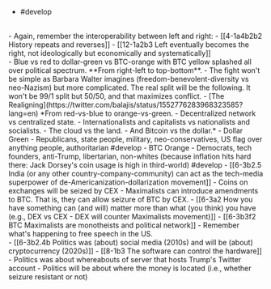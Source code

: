 - #develop
<br>
- Again, remember the interoperability between left and right:
  - [[4-1a4b2b2 History repeats and reverses]]
    - [[12-1a2b3 Left eventually becomes the right, not ideologically but economically and systematically]]
<br>
- Blue vs red to dollar-green vs BTC-orange with BTC yellow splashed all over political spectrum. **From right-left to top-bottom**.
- The fight won't be simple as Barbara Walter imagines (freedom-benevolent-diversity vs neo-Nazism) but more complicated. The real split will be the following. It won't be 99/1 split but 50/50, and that maximizes conflict.
  - [The Realigning](https://twitter.com/balajis/status/1552776283968323585?lang=en)
		*From red-vs-blue to orange-vs-green. 
    - Decentralized network vs centralized state.
    - Internationalists and capitalists vs nationalists and socialists.
    - The cloud vs the land.
    - And Bitcoin vs the dollar.*
  - Dollar Green - Republicans, state people, military, neo-conservatives, US flag over anything people, authoritarian #develop 
  - BTC Orange - Democrats, tech founders, anti-Trump, libertarian, non-whites (because inflation hits hard there: Jack Dorsey's coin usage is high in third-world) #develop 
    - [[6-3b2.5 India (or any other country-company-community) can act as the tech-media superpower of de-Americanization-dollarization movement]]
- Coins on exchanges will be seized by CEX
  - Maximalists can introduce amendments to BTC. That is, they can allow seizure of BTC by CEX. 
    - [[6-3a2 How you have something can (and will) matter more than what (you think) you have (e.g., DEX vs CEX - DEX will counter Maximalists movement)]]
    - [[6-3b3f2 BTC Maximalists are monotheists and political network]]
    - Remember what's happening to free speech in the US.
<br>
- [[6-3b2.4b Politics was (about) social media (2010s) and will be (about) cryptocurrency (2020s)]]
  - [[8-1b3 The software can control the hardware]]
- Politics was about whereabouts of server that hosts Trump's Twitter account
- Politics will be about where the money is located (i.e., whether seizure resistant or not)
<br>
